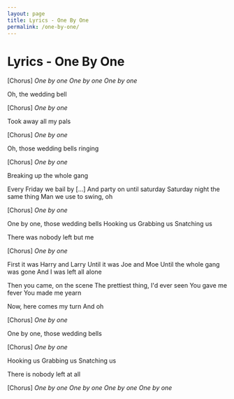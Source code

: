 ```yaml
---
layout: page
title: Lyrics - One By One
permalink: /one-by-one/
---
```


# Lyrics - One By One

[Chorus]
_One by one_
_One by one_
_One by one_

Oh, the wedding bell

[Chorus]
_One by one_

Took away all my pals

[Chorus]
_One by one_

Oh, those wedding bells ringing

[Chorus]
_One by one_

Breaking up the whole gang

Every Friday we bail by [...]
And party on until saturday
Saturday night the same thing
Man we use to swing, oh

[Chorus]
_One by one_

One by one, those wedding bells
Hooking us
Grabbing us
Snatching us

There was nobody left but me

[Chorus]
_One by one_

First it was Harry and Larry
Until it was Joe and Moe
Until the whole gang was gone
And I was left all alone

Then you came, on the scene
The prettiest thing, I'd ever seen
You gave me fever
You made me yearn

Now, here comes my turn
And oh

[Chorus]
_One by one_

One by one, those wedding bells

[Chorus]
_One by one_

Hooking us
Grabbing us
Snatching us

There is nobody left at all

[Chorus]
_One by one_
_One by one_
_One by one_
_One by one_
